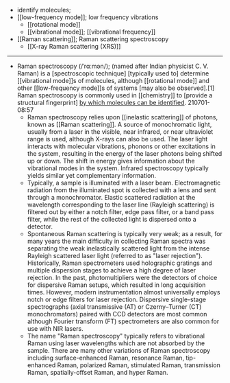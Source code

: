 - identify molecules;
- [[low-frequency mode]]; low frequency vibrations
    - [[rotational mode]]
    - [[vibrational mode]]; [[vibrational frequency]]
- [[Raman scattering]]; Raman scattering spectroscopy
    - [[X-ray Raman scattering (XRS)]]
- ---
- Raman spectroscopy (/ˈrɑːmən/); (named after Indian physicist C. V. Raman) is a [spectroscopic technique] [typically used to] determine [[vibrational mode]]s of molecules, although [[rotational mode]] and other [[low-frequency mode]]s of systems [may also be observed].[1] Raman spectroscopy is commonly used in [[chemistry]] to [provide a structural fingerprint] [by which molecules can be identified](((dI4w_HSza))).
210701-08:57
    - Raman spectroscopy relies upon [[inelastic scattering]] of photons, known as [[Raman scattering]]. A source of monochromatic light, usually from a laser in the visible, near infrared, or near ultraviolet range is used, although X-rays can also be used. The laser light interacts with molecular vibrations, phonons or other excitations in the system, resulting in the energy of the laser photons being shifted up or down. The shift in energy gives information about the vibrational modes in the system. Infrared spectroscopy typically yields similar yet complementary information.
    - Typically, a sample is illuminated with a laser beam. Electromagnetic radiation from the illuminated spot is collected with a lens and sent through a monochromator. Elastic scattered radiation at the wavelength corresponding to the laser line (Rayleigh scattering) is filtered out by either a notch filter, edge pass filter, or a band pass filter, while the rest of the collected light is dispersed onto a detector.
    - Spontaneous Raman scattering is typically very weak; as a result, for many years the main difficulty in collecting Raman spectra was separating the weak inelastically scattered light from the intense Rayleigh scattered laser light (referred to as "laser rejection"). Historically, Raman spectrometers used holographic gratings and multiple dispersion stages to achieve a high degree of laser rejection. In the past, photomultipliers were the detectors of choice for dispersive Raman setups, which resulted in long acquisition times. However, modern instrumentation almost universally employs notch or edge filters for laser rejection. Dispersive single-stage spectrographs (axial transmissive (AT) or Czerny–Turner (CT) monochromators) paired with CCD detectors are most common although Fourier transform (FT) spectrometers are also common for use with NIR lasers.
    - The name "Raman spectroscopy" typically refers to vibrational Raman using laser wavelengths which are not absorbed by the sample. There are many other variations of Raman spectroscopy including surface-enhanced Raman, resonance Raman, tip-enhanced Raman, polarized Raman, stimulated Raman, transmission Raman, spatially-offset Raman, and hyper Raman.

